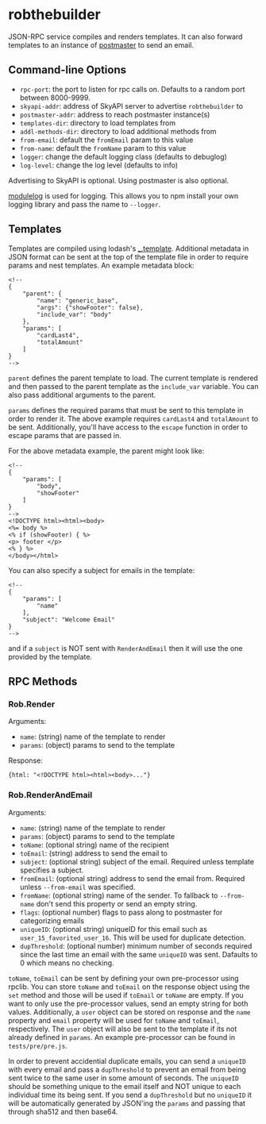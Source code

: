 # robthebuilder #

JSON-RPC service compiles and renders templates. It can also forward templates
to an instance of [postmaster](https://github.com/LevenLabs/postmaster) to send
an email.

## Command-line Options ##

* `rpc-port`: the port to listen for rpc calls on. Defaults to a random port
between 8000-9999.
* `skyapi-addr`: address of SkyAPI server to advertise `robthebuilder` to
* `postmaster-addr`: address to reach postmaster instance(s)
* `templates-dir`: directory to load templates from
* `addl-methods-dir`: directory to load additional methods from
* `from-email`: default the `fromEmail` param to this value
* `from-name`: default the `fromName` param to this value
* `logger`: change the default logging class (defaults to debuglog)
* `log-level`: change the log level (defaults to info)

Advertising to SkyAPI is optional. Using postmaster is also optional.

[modulelog](https://www.npmjs.com/package/modulelog) is used for logging. This
allows you to npm install your own logging library and pass the name to
`--logger`.

## Templates ##

Templates are compiled using lodash's [_.template](https://lodash.com/docs#template).
Additional metadata in JSON format can be sent at the top of the template file
in order to require params and nest templates. An example metadata block:
```
<!--
{
    "parent": {
        "name": "generic_base",
        "args": {"showFooter": false},
        "include_var": "body"
    },
    "params": [
        "cardLast4",
        "totalAmount"
    ]
}
-->
```

`parent` defines the parent template to load. The current template is rendered
and then passed to the parent template as the `include_var` variable. You can
also pass additional arguments to the parent.

`params` defines the required params that must be sent to this template in
order to render it. The above example requires `cardLast4` and `totalAmount` to
be sent. Additionally, you'll have access to the `escape` function in order to
escape params that are passed in.

For the above metadata example, the parent might look like:
```
<!--
{
    "params": [
        "body",
        "showFooter"
    ]
}
-->
<!DOCTYPE html><html><body>
<%= body %>
<% if (showFooter) { %>
<p> footer </p>
<% } %>
</body></html>
```

You can also specify a subject for emails in the template:
```
<!--
{
    "params": [
        "name"
    ],
    "subject": "Welcome Email"
}
-->
```
and if a `subject` is NOT sent with `RenderAndEmail` then it will use the one
provided by the template.

## RPC Methods ##

### Rob.Render ###

Arguments:

* `name`: (string) name of the template to render
* `params`: (object) params to send to the template

Response:

```
{html: "<!DOCTYPE html><html><body>..."}
```

### Rob.RenderAndEmail ###

Arguments:

* `name`: (string) name of the template to render
* `params`: (object) params to send to the template
* `toName`: (optional string) name of the recipient
* `toEmail`: (string) address to send the email to
* `subject`: (optional string) subject of the email. Required unless template
specifies a subject.
* `fromEmail`: (optional string) address to send the email from. Required unless
`--from-email` was specified.
* `fromName`: (optional string) name of the sender. To fallback to
`--from-name` don't send this property or send an empty string.
* `flags`: (optional number) flags to pass along to postmaster for categorizing
emails
* `uniqueID`: (optional string) uniqueID for this email such as
`user_15_favorited_user_16`. This will be used for duplicate detection.
* `dupThreshold`: (optional number) minimum number of seconds required since the
last time an email with the same `uniqueID` was sent. Dafaults to 0 which means
no checking.

`toName`, `toEmail` can be sent by defining your own pre-processor using
rpclib. You can store `toName` and `toEmail` on the response object using the
`set` method and those will be used if `toEmail` or `toName` are empty. If you
want to only use the pre-processor values, send an empty string for both
values. Additionally, a `user` object can be stored on response and the `name`
property and `email` property will be used for `toName` and `toEmail`,
respectively. The `user` object will also be sent to the template if its not
already defined in `params`. An example pre-processor can be found in
`tests/pre/pre.js`.

In order to prevent accidential duplicate emails, you can send a `uniqueID` with
every email and pass a `dupThreshold` to prevent an email from being sent twice
to the same user in some amount of seconds. The `uniqueID` should be something
unique to the email itself and NOT unique to each individual time its being
sent. If you send a `dupThreshold` but no `uniqueID` it will be automatically
generated by JSON'ing the `params` and passing that through sha512 and then
base64.
